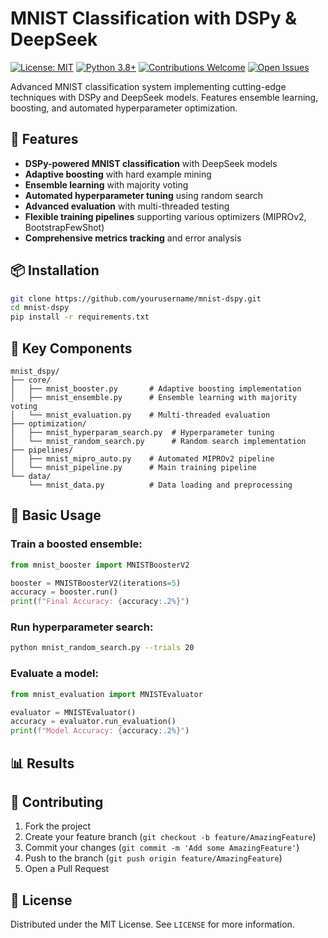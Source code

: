 # MNIST Classification with DSPy & DeepSeek

[![License: MIT](https://img.shields.io/badge/License-MIT-yellow.svg)](https://opensource.org/licenses/MIT)
[![Python 3.8+](https://img.shields.io/badge/Python-3.8%2B-blue.svg)](https://www.python.org/)
[![Contributions Welcome](https://img.shields.io/badge/Contributions-Welcome-brightgreen.svg)](https://github.com/yourusername/mnist-dspy/issues)
[![Open Issues](https://img.shields.io/github/issues/yourusername/mnist-dspy.svg)](https://github.com/yourusername/mnist-dspy/issues)

Advanced MNIST classification system implementing cutting-edge techniques with DSPy and DeepSeek models. Features ensemble learning, boosting, and automated hyperparameter optimization.

## 🚀 Features

- **DSPy-powered MNIST classification** with DeepSeek models
- **Adaptive boosting** with hard example mining
- **Ensemble learning** with majority voting
- **Automated hyperparameter tuning** using random search
- **Advanced evaluation** with multi-threaded testing
- **Flexible training pipelines** supporting various optimizers (MIPROv2, BootstrapFewShot)
- **Comprehensive metrics tracking** and error analysis

## 📦 Installation

```bash
git clone https://github.com/yourusername/mnist-dspy.git
cd mnist-dspy
pip install -r requirements.txt
```

## 🧠 Key Components

```
mnist_dspy/
├── core/
│   ├── mnist_booster.py       # Adaptive boosting implementation
│   ├── mnist_ensemble.py      # Ensemble learning with majority voting
│   └── mnist_evaluation.py    # Multi-threaded evaluation
├── optimization/
│   ├── mnist_hyperparam_search.py  # Hyperparameter tuning
│   └── mnist_random_search.py      # Random search implementation
├── pipelines/
│   ├── mnist_mipro_auto.py    # Automated MIPROv2 pipeline
│   └── mnist_pipeline.py      # Main training pipeline
└── data/
    └── mnist_data.py          # Data loading and preprocessing
```

## 🏁 Basic Usage

### Train a boosted ensemble:
```python
from mnist_booster import MNISTBoosterV2

booster = MNISTBoosterV2(iterations=5)
accuracy = booster.run()
print(f"Final Accuracy: {accuracy:.2%}")
```

### Run hyperparameter search:
```bash
python mnist_random_search.py --trials 20
```

### Evaluate a model:
```python
from mnist_evaluation import MNISTEvaluator

evaluator = MNISTEvaluator()
accuracy = evaluator.run_evaluation()
print(f"Model Accuracy: {accuracy:.2%}")
```

## 📊 Results

## 🤝 Contributing

1. Fork the project
2. Create your feature branch (`git checkout -b feature/AmazingFeature`)
3. Commit your changes (`git commit -m 'Add some AmazingFeature'`)
4. Push to the branch (`git push origin feature/AmazingFeature`)
5. Open a Pull Request

## 📄 License

Distributed under the MIT License. See `LICENSE` for more information.
